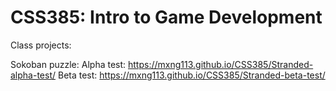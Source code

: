# CSS385: Intro to Game Development
Class projects:


Sokoban puzzle: 
Alpha test: https://mxng113.github.io/CSS385/Stranded-alpha-test/
Beta test: https://mxng113.github.io/CSS385/Stranded-beta-test/

